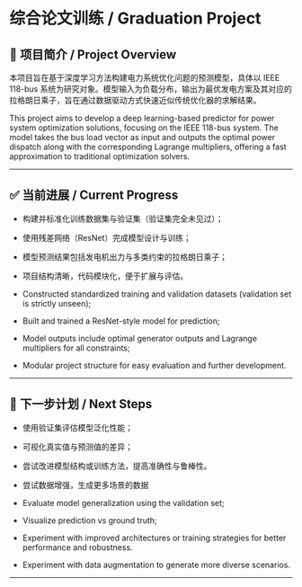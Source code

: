 # 综合论文训练 / Graduation Project

## 📌 项目简介 / Project Overview

本项目旨在基于深度学习方法构建电力系统优化问题的预测模型，具体以 IEEE 118-bus 系统为研究对象。模型输入为负载分布，输出为最优发电方案及其对应的拉格朗日乘子，旨在通过数据驱动方式快速近似传统优化器的求解结果。

This project aims to develop a deep learning-based predictor for power system optimization solutions, focusing on the IEEE 118-bus system. The model takes the bus load vector as input and outputs the optimal power dispatch along with the corresponding Lagrange multipliers, offering a fast approximation to traditional optimization solvers.

---

## ✅ 当前进展 / Current Progress

- 构建并标准化训练数据集与验证集（验证集完全未见过）；
- 使用残差网络（ResNet）完成模型设计与训练；
- 模型预测结果包括发电机出力与多类约束的拉格朗日乘子；
- 项目结构清晰，代码模块化，便于扩展与评估。

- Constructed standardized training and validation datasets (validation set is strictly unseen);
- Built and trained a ResNet-style model for prediction;
- Model outputs include optimal generator outputs and Lagrange multipliers for all constraints;
- Modular project structure for easy evaluation and further development.

---

## 🔧 下一步计划 / Next Steps

- 使用验证集评估模型泛化性能；
- 可视化真实值与预测值的差异；
- 尝试改进模型结构或训练方法，提高准确性与鲁棒性。
- 尝试数据增强，生成更多场景的数据

- Evaluate model generalization using the validation set;
- Visualize prediction vs ground truth;
- Experiment with improved architectures or training strategies for better performance and robustness.
- Experiment with data augmentation to generate more diverse scenarios.
---
